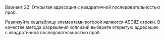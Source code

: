 Вариант 22: Открытая адресация с квадратичной последовательностью
проб.

Реализуйте хештаблицу элементами которой являются ASCIIZ строки. В качестве метода
разрешения коллизий выберете открытую адресацию с квадратичной последовательностью проб.